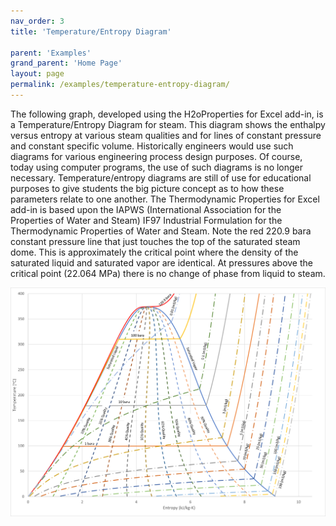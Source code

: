 ```yaml
---
nav_order: 3
title: 'Temperature/Entropy Diagram'

parent: 'Examples'
grand_parent: 'Home Page'
layout: page
permalink: /examples/temperature-entropy-diagram/
---
```


The following graph, developed using the H2oProperties for Excel add-in, is a Temperature/Entropy Diagram for steam. This diagram shows the enthalpy versus entropy at various steam qualities and for lines of constant pressure and constant specific volume. Historically engineers would use such diagrams for various engineering process design purposes. Of course, today using computer programs, the use of such diagrams is no longer necessary. Temperature/entropy diagrams are still of use for educational purposes to give students the big picture concept as to how these parameters relate to one another. The Thermodynamic Properties for Excel add-in is based upon the IAPWS (International Association for the Properties of Water and Steam) IF97 Industrial Formulation for the Thermodynamic Properties of Water and Steam. Note the red 220.9 bara constant pressure line that just touches the top of the saturated steam dome. This is approximately the critical point where the density of the saturated liquid and saturated vapor are identical. At pressures above the critical point (22.064 MPa) there is no change of phase from liquid to steam.

![image](/assets/images/Temperature_Entropy.png)